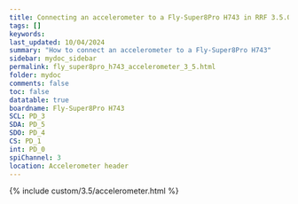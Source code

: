 ```yaml
---
title: Connecting an accelerometer to a Fly-Super8Pro H743 in RRF 3.5.0 Onwards
tags: []
keywords: 
last_updated: 10/04/2024
summary: "How to connect an accelerometer to a Fly-Super8Pro H743"
sidebar: mydoc_sidebar
permalink: fly_super8pro_h743_accelerometer_3_5.html
folder: mydoc
comments: false
toc: false
datatable: true
boardname: Fly-Super8Pro H743
SCL: PD_3
SDA: PD_5
SDO: PD_4
CS: PD_1
int: PD_0
spiChannel: 3
location: Accelerometer header
---
```


{% include custom/3.5/accelerometer.html %}

